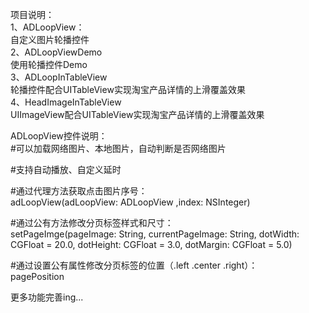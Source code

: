 项目说明：  
1、ADLoopView：  
自定义图片轮播控件  
2、ADLoopViewDemo  
使用轮播控件Demo  
3、ADLoopInTableView  
轮播控件配合UITableView实现淘宝产品详情的上滑覆盖效果  
4、HeadImageInTableView  
UIImageView配合UITableView实现淘宝产品详情的上滑覆盖效果  
  
ADLoopView控件说明：  
#可以加载网络图片、本地图片，自动判断是否网络图片  
  
#支持自动播放、自定义延时  
  
#通过代理方法获取点击图片序号：  
adLoopView(adLoopView: ADLoopView ,index: NSInteger)  
  
#通过公有方法修改分页标签样式和尺寸：  
setPageImge(pageImage: String, currentPageImage: String, dotWidth: CGFloat = 20.0, dotHeight: CGFloat = 3.0, dotMargin: CGFloat = 5.0)  
  
#通过设置公有属性修改分页标签的位置（.left .center .right）：  
pagePosition  
  
更多功能完善ing...  
